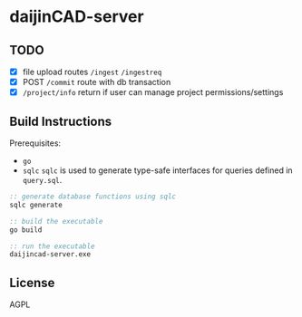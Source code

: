# daijinCAD-server
## TODO
- [x] file upload routes `/ingest` `/ingestreq`
- [x] POST `/commit` route with db transaction
- [x] `/project/info` return if user can manage project permissions/settings

## Build Instructions
Prerequisites:
- `go`
- `sqlc`
`sqlc` is used to generate type-safe interfaces for queries defined in `query.sql`.
```bat
:: generate database functions using sqlc
sqlc generate

:: build the executable
go build

:: run the executable
daijincad-server.exe
```
## License
AGPL